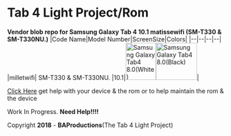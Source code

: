 # Tab 4 Light Project/Rom

**Vendor blob repo for Samsung Galaxy Tab 4 10.1 matissewifi (SM-T330 & SM-T330NU.)**
|Code Name|Model Number|ScreenSize|Colors|
|--|--|--|--|
|milletwifi| SM-T330 & SM-T330NU. |10.1|<img name="Samsung Galaxy Tab4 8.0(White)" src="https://vedroid.com/img/tablets/samsung-galaxy-tab-4-8_0/04.jpg" width="70" height="86" alt="Samsung Galaxy Tab4 8.0(White)" title="Samsung Galaxy Tab4 8.0(White)"><img name="Samsung Galaxy Tab4 8.0(Black)" src="https://www.samsung.com/us/system/consumer/product/sm/t3/37/smt337vykavzw/Tab48blk_294x294_medium3_1.jpg?$support-product-hero-jpg$" width="95" height="86" alt="Samsung Galaxy Tab4 8.0(Black)" title="Samsung Galaxy Tab4 8.0(Black)">|

[Click Here](https://forum.xda-developers.com/tab-4/development/samsung-galaxy-tab-4-light-project-t3877643) get help with your device & the rom
or to help maintain the rom & the device 

Work In Progress. **Need Help!!!!**

Copyright **2018** - **BAProductions**(The Tab 4 Light Project)
